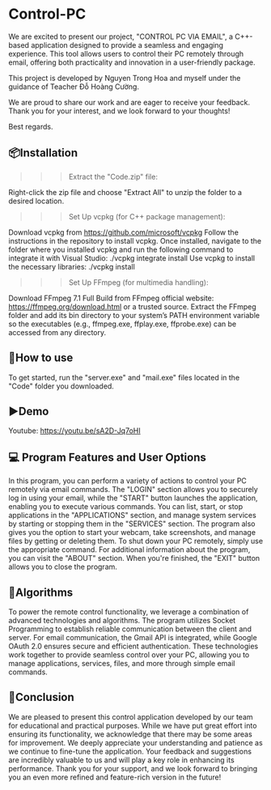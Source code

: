 # Control-PC
We are excited to present our project, "CONTROL PC VIA EMAIL", a C++-based application designed to provide a seamless and engaging experience. This tool allows users to control their PC remotely through email, offering both practicality and innovation in a user-friendly package.

This project is developed by Nguyen Trong Hoa and myself under the guidance of Teacher Đỗ Hoàng Cường.

We are proud to share our work and are eager to receive your feedback. Thank you for your interest, and we look forward to your thoughts!

Best regards.
## 📦Installation
>>>Extract the "Code.zip" file:

Right-click the zip file and choose "Extract All" to unzip the folder to a desired location.

>>>Set Up vcpkg (for C++ package management):

Download vcpkg from <https://github.com/microsoft/vcpkg>
Follow the instructions in the repository to install vcpkg.
Once installed, navigate to the folder where you installed vcpkg and run the following command to integrate it with Visual Studio: ./vcpkg integrate install
Use vcpkg to install the necessary libraries: ./vcpkg install <library-name>

>>>Set Up FFmpeg (for multimedia handling):

Download FFmpeg 7.1 Full Build from FFmpeg official website: <https://ffmpeg.org/download.html> or a trusted source.
Extract the FFmpeg folder and add its bin directory to your system’s PATH environment variable so the executables (e.g., ffmpeg.exe, ffplay.exe, ffprobe.exe) can be accessed from any directory.

## 🚀How to use
To get started, run the "server.exe" and "mail.exe" files located in the "Code" folder you downloaded. 
## ▶️Demo
Youtube: <https://youtu.be/sA2D-Jq7oHI>
## 💻 Program Features and User Options
In this program, you can perform a variety of actions to control your PC remotely via email commands. The "LOGIN" section allows you to securely log in using your email, while the "START" button launches the application, enabling you to execute various commands. You can list, start, or stop applications in the "APPLICATIONS" section, and manage system services by starting or stopping them in the "SERVICES" section. The program also gives you the option to start your webcam, take screenshots, and manage files by getting or deleting them. To shut down your PC remotely, simply use the appropriate command. For additional information about the program, you can visit the "ABOUT" section. When you're finished, the "EXIT" button allows you to close the program.
## 🧠Algorithms
To power the remote control functionality, we leverage a combination of advanced technologies and algorithms. The program utilizes Socket Programming to establish reliable communication between the client and server. For email communication, the Gmail API is integrated, while Google OAuth 2.0 ensures secure and efficient authentication. These technologies work together to provide seamless control over your PC, allowing you to manage applications, services, files, and more through simple email commands.
## 📌Conclusion
We are pleased to present this control application developed by our team for educational and practical purposes. While we have put great effort into ensuring its functionality, we acknowledge that there may be some areas for improvement. We deeply appreciate your understanding and patience as we continue to fine-tune the application. Your feedback and suggestions are incredibly valuable to us and will play a key role in enhancing its performance. Thank you for your support, and we look forward to bringing you an even more refined and feature-rich version in the future!
